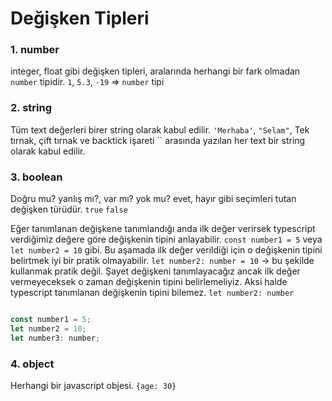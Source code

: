 # Değişken Tipleri 

### 1. number
integer, float gibi değişken tipleri, aralarında herhangi bir fark olmadan `number` tipidir.
`1`, `5.3`, `-19` => `number` tipi

### 2. string
Tüm text değerleri birer string olarak kabul edilir. 
`'Merhaba'`, `"Selam"`, Tek tırnak, çift tırnak ve backtick işareti `` arasında yazılan her text bir string olarak kabul edilir. 

### 3. boolean
Doğru mu? yanlış mı?, var mı? yok mu? evet, hayır gibi seçimleri tutan değişken türüdür.
`true` `false`

Eğer tanımlanan değişkene tanımlandığı anda ilk değer verirsek typescript verdiğimiz değere göre değişkenin tipini anlayabilir. 
`const number1 = 5` veya `let number2 = 10` gibi. Bu aşamada ilk değer verildiği için o değişkenin tipini belirtmek iyi bir pratik olmayabilir.
`let number2: number = 10` -> bu şekilde kullanmak pratik değil.
Şayet değişkeni tanımlayacağız ancak ilk değer vermeyeceksek o zaman değişkenin tipini belirlemeliyiz. Aksi halde typescript
tanımlanan değişkenin tipini bilemez. `let number2: number`

```js

const number1 = 5;
let number2 = 10;
let number3: number;

```

### 4. object
Herhangi bir javascript objesi. 
`{age: 30}`